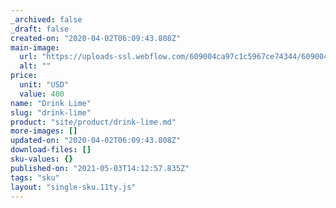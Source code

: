 ```yaml
---
_archived: false
_draft: false
created-on: "2020-04-02T06:09:43.808Z"
main-image:
  url: "https://uploads-ssl.webflow.com/609004ca97c1c5967ce74344/609004ca97c1c564e5e74352_Drink%204.png"
  alt: ""
price:
  unit: "USD"
  value: 400
name: "Drink Lime"
slug: "drink-lime"
product: "site/product/drink-lime.md"
more-images: []
updated-on: "2020-04-02T06:09:43.808Z"
download-files: []
sku-values: {}
published-on: "2021-05-03T14:12:57.835Z"
tags: "sku"
layout: "single-sku.11ty.js"
---
```




